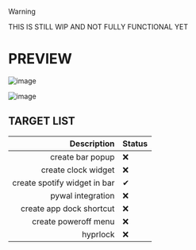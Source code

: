 > [!WARNING]
>  THIS IS STILL WIP AND NOT FULLY FUNCTIONAL YET


# PREVIEW


![image](https://github.com/user-attachments/assets/a0b62f6d-461e-4652-b3cb-e395dbb2e1a1)


![image](https://github.com/user-attachments/assets/1de98d65-4f62-4bde-b794-837cf4827fdc)











## TARGET LIST


| Description                             | Status           |
|--------------------:|:--------------------------------|
| create bar popup                        |         ❌       |
| create clock widget                     |         ❌       |
| create spotify widget in bar            |         ✔       |
| pywal integration                       |         ❌       |
| create app dock shortcut                |         ❌       |
| create poweroff menu                    |         ❌       |
| hyprlock                                |         ❌       |
